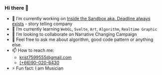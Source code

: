 ### Hi there 👋

- 🔭 I’m currently working on [Inside the Sandbox aka. Deadline always exists](https://www.facebook.com/deadlinealwaysexists) - story telling company
- 🌱 I’m currently learning `WebGL`, `Svelte`, `Art`, `Algorithm`, `Realtime Graphic`
- 👯 I’m looking to collaborate on Narrative Changing Campaign
- 💬 Feel free to ask me about algorithm, good code pattern or anything else.
- 📫 How to reach me:
  - [krist7599555@gmail.com](mailto:krist7599555@gmail.com)
  - [(+66)90-020-6430](tel:+66900206430)
- ⚡ Fun fact: I am Musician
